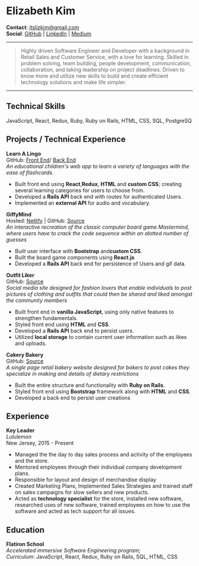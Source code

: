 Elizabeth Kim
============

**Contact**: <itslizkim@gmail.com>
<br />
**Social**: [GitHub](https://github.com/itslizkim) | [LinkedIn](https://www.linkedin.com/in/itslizkim/) | [Medium](https://medium.com/@itslizkim)

----

> Highly driven Software Engineer and Developer with a background in Retail Sales and Customer Service, with a love for learning. Skilled in problem solving, team building, people development, communication, collaboration, and taking leadership on project deadlines. ​Driven to know more and utilize new skills to build and create efficient technology solutions and make life simpler.

----

**Technical Skills**
---------

JavaScript, React, Redux, Ruby, Ruby on Rails, HTML, CSS, SQL, PostgreSQ

**Projects / Technical Experience**
----------

**Learn A Lingo**
<br />
​GitHub​: ​[Front End](https://github.com/itslizkim/learn-a-lingo-frontend)​ / ​[Back End](https://github.com/itslizkim/learn-a-lingo-api)
<br />
*An educational children's web app to learn a variety of languages with the ease of flashcards.*

* Built front end using **​React​**, **​Redux​**, **HTML** and ​**custom CSS**​; creating several learning categories for users to choose from.
* Developed a ​**Rails​ ​API​** back end with routes for authenticated Users.
* Implemented an ​**external API**​ for audio and vocabulary.

**GiffyMind​**
<br />
​Hosted​: [Netlify](https://giffymind.netlify.app/) | GitHub​: [Source](https://github.com/itslizkim/GIFFYMind)​ 
<br />
*An interactive recreation of the classic computer board game Mastermind, where users have to crack the code sequence within an alotted number of guesses*

* Built user interface with **Bootstrap** and ​**custom CSS**.
* Built the board game components using **React.js**
* Developed a ​**Rails​ ​API​** back end for persistence of Users and gif data.

**Outfit Liker**
<br />
​GitHub​: ​[Source](https://github.com/itslizkim/outfitliker)
<br />
*Social media site designed for fashion lovers that enable individuals to post pictures of clothing and outfits that could then be shared and liked amongst the community members*

* Built front end in ​**vanilla JavaScript​**, using only native features to strengthen fundamentals.
* Styled front end using **HTML​** and **CSS**.
* Developed a ​**Rails​ ​API​** back end to persist users.
* Utilized **local storage** to contain current user information such as likes and uploads.

**Cakery Bakery**
<br />
​GitHub​: ​[Source](https://github.com/itslizkim/cakery-bakery)
<br />
*A single page retail bakery website designed for bakers to post cakes they specialize in making and details of dietary restrictions*

* Built the entire structure and functionality with **Ruby on Rails**.
* Styled front end using **​Bootstrap​** framework along with **HTML** and **CSS**.
* Developed a back end to persist user creations

**Experience**
----------

**Key Leader**
<br />
*Lululemon*
<br />
New Jersey, 2015 - Present

* Managed the the day to day sales process and activity of the employees and the store.
* Mentored employees through their individual company development plans.
* Responsible for layout and design of merchandise display
* Created Marketing Plans, Implemented Sales Strategies and trained staff on sales campaigns for
slow sellers and new products.
* Acted as **technology specialist** for the store, installed new software, researched uses of new
software, trained employees on how to use the software and acted as tech support for all issues.

**Education**
---------

**Flatiron School**
<br />
*Accelerated immersive Software Engineering program;*
<br />
*Curriculum*: J​avaScript, React, Redux, Ruby on Rails, SQL, HTML, CSS

